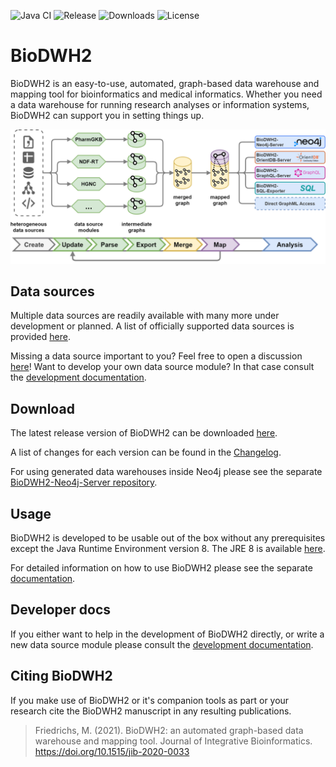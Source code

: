 ![Java CI](https://github.com/BioDWH2/BioDWH2/workflows/Java%20CI/badge.svg?branch=develop) ![Release](https://img.shields.io/github/v/release/BioDWH2/BioDWH2) ![Downloads](https://img.shields.io/github/downloads/BioDWH2/BioDWH2/total) ![License](https://img.shields.io/github/license/BioDWH2/BioDWH2)

# BioDWH2
BioDWH2 is an easy-to-use, automated, graph-based data warehouse and mapping tool for bioinformatics and medical informatics. Whether you need a data warehouse for running research analyses or information systems, BioDWH2 can support you in setting things up.

![BioDWH2-overview](doc/img/BioDWH-complete-overview.png)

## Data sources
Multiple data sources are readily available with many more under development or planned. A list of officially supported data sources is provided [here](doc/data_sources.md).

Missing a data source important to you? Feel free to open a discussion [here](https://github.com/BioDWH2/BioDWH2/discussions/categories/data-source-requests)! Want to develop your own data source module? In that case consult the [development documentation](doc/development.md).

## Download
The latest release version of BioDWH2 can be downloaded [here](https://github.com/BioDWH2/BioDWH2/releases/latest).

A list of changes for each version can be found in the [Changelog](CHANGELOG.md).

For using generated data warehouses inside Neo4j please see the separate [BioDWH2-Neo4j-Server repository](https://github.com/BioDWH2/BioDWH2-Neo4j-Server).

## Usage
BioDWH2 is developed to be usable out of the box without any prerequisites except the Java Runtime Environment version 8. The JRE 8 is available [here](https://www.oracle.com/java/technologies/javase-jre8-downloads.html).

For detailed information on how to use BioDWH2 please see the separate [documentation](doc/usage.md).

## Developer docs
If you either want to help in the development of BioDWH2 directly, or write a new data source module please consult the [development documentation](doc/development.md).

## Citing BioDWH2
If you make use of BioDWH2 or it's companion tools as part or your research cite the BioDWH2 manuscript in any resulting publications.

> Friedrichs, M. (2021). BioDWH2: an automated graph-based data warehouse and mapping tool. Journal of Integrative Bioinformatics. https://doi.org/10.1515/jib-2020-0033
